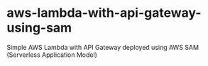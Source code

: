 # aws-lambda-with-api-gateway-using-sam
Simple AWS Lambda with API Gateway deployed using AWS SAM (Serverless Application Model)
